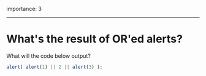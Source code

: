 importance: 3

---

# What's the result of OR'ed alerts?

What will the code below output?

```js
alert( alert(1) || 2 || alert(3) );
```